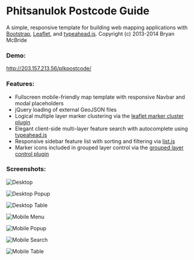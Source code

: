 Phitsanulok Postcode Guide
========

A simple, responsive template for building web mapping applications with [Bootstrap](http://getbootstrap.com/), [Leaflet](http://leafletjs.com/), and [typeahead.js](http://twitter.github.io/typeahead.js/).
Copyright (c) 2013-2014 Bryan McBride

### Demo:
http://203.157.213.56/plkpostcode/

### Features:
* Fullscreen mobile-friendly map template with responsive Navbar and modal placeholders
* jQuery loading of external GeoJSON files
* Logical multiple layer marker clustering via the [leaflet marker cluster plugin](https://github.com/Leaflet/Leaflet.markercluster)
* Elegant client-side multi-layer feature search with autocomplete using [typeahead.js](http://twitter.github.io/typeahead.js/)
* Responsive sidebar feature list with sorting and filtering via [list.js](http://listjs.com/)
* Marker icons included in grouped layer control via the [grouped layer control plugin](https://github.com/ismyrnow/Leaflet.groupedlayercontrol)

### Screenshots:
![Desktop](http://i.imgur.com/DWc4naj.png)

![Desktop Popup](http://i.imgur.com/7tfZGSt.png)

![Desktop Table](http://i.imgur.com/9kcPfQa.png)

![Mobile Menu](http://i.imgur.com/PSCl6Ot.jpg)

![Mobile Popup](http://i.imgur.com/tTvdbvu.jpg)

![Mobile Search](http://i.imgur.com/4UY35FZ.jpg)

![Mobile Table](http://i.imgur.com/9iPqBl3.jpg)
